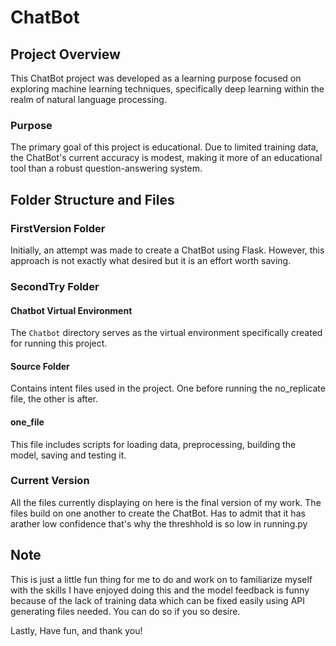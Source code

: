 # ChatBot

## Project Overview
This ChatBot project was developed as a learning purpose focused on exploring machine learning techniques, specifically deep learning within the realm of natural language processing.

### Purpose
The primary goal of this project is educational. Due to limited training data, the ChatBot's current accuracy is modest, making it more of an educational tool than a robust question-answering system.

## Folder Structure and Files

### FirstVersion Folder
Initially, an attempt was made to create a ChatBot using Flask. However, this approach is not exactly what desired but it is an effort worth saving. 

### SecondTry Folder
#### Chatbot Virtual Environment
The `Chatbot` directory serves as the virtual environment specifically created for running this project.

#### Source Folder
Contains intent files used in the project. One before running the no_replicate file, the other is after. 

#### one_file
This file includes scripts for loading data, preprocessing, building the model, saving and testing it.

### Current Version
All the files currently displaying on here is the final version of my work. The files build on one another to create the ChatBot. Has to admit that it has arather low confidence that's why the threshhold is so low in running.py

## Note
This is just a little fun thing for me to do and work on to familiarize myself with the skills I have enjoyed doing this and the model feedback is funny because of the lack of training data which can be fixed easily using API generating files needed. You can do so if you so desire. 

Lastly, 
Have fun, and thank you!